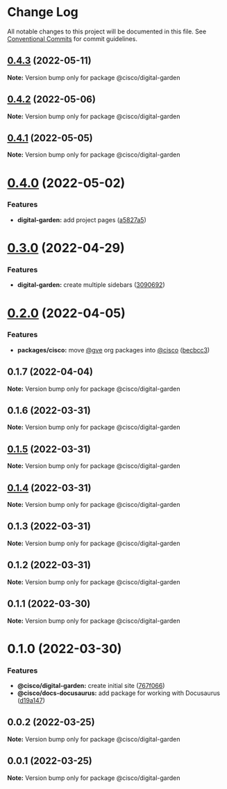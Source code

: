 # Change Log

All notable changes to this project will be documented in this file.
See [Conventional Commits](https://conventionalcommits.org) for commit guidelines.

## [0.4.3](https://github.com/CiscoDevNet/essentials/compare/@cisco/digital-garden@0.4.2...@cisco/digital-garden@0.4.3) (2022-05-11)

**Note:** Version bump only for package @cisco/digital-garden





## [0.4.2](https://github.com/CiscoDevNet/essentials/compare/@cisco/digital-garden@0.4.1...@cisco/digital-garden@0.4.2) (2022-05-06)

**Note:** Version bump only for package @cisco/digital-garden





## [0.4.1](https://github.com/CiscoDevNet/essentials/compare/@cisco/digital-garden@0.4.0...@cisco/digital-garden@0.4.1) (2022-05-05)

**Note:** Version bump only for package @cisco/digital-garden





# [0.4.0](https://github.com/CiscoDevNet/essentials/compare/@cisco/digital-garden@0.3.0...@cisco/digital-garden@0.4.0) (2022-05-02)


### Features

* **digital-garden:** add project pages ([a5827a5](https://github.com/CiscoDevNet/essentials/commit/a5827a51e9057cf7db1a5b3d0fdca98dc43c1d1a))





# [0.3.0](https://github.com/CiscoDevNet/essentials/compare/@cisco/digital-garden@0.2.0...@cisco/digital-garden@0.3.0) (2022-04-29)


### Features

* **digital-garden:** create multiple sidebars ([3090692](https://github.com/CiscoDevNet/essentials/commit/30906928dad435c3f579bb05b387d99966df5845))





# [0.2.0](https://github.com/CiscoDevNet/essentials/compare/@cisco/digital-garden@0.1.7...@cisco/digital-garden@0.2.0) (2022-04-05)


### Features

* **packages/cisco:** move [@gve](https://github.com/gve) org packages into [@cisco](https://github.com/cisco) ([becbcc3](https://github.com/CiscoDevNet/essentials/commit/becbcc3a5fe61210783eedbee73aeab874533503))





## 0.1.7 (2022-04-04)

**Note:** Version bump only for package @cisco/digital-garden





## 0.1.6 (2022-03-31)

**Note:** Version bump only for package @cisco/digital-garden





## [0.1.5](https://github.com/CiscoDevNet/essentials/compare/@cisco/digital-garden@0.1.3...@cisco/digital-garden@0.1.5) (2022-03-31)

**Note:** Version bump only for package @cisco/digital-garden





## [0.1.4](https://github.com/CiscoDevNet/essentials/compare/@cisco/digital-garden@0.1.3...@cisco/digital-garden@0.1.4) (2022-03-31)

**Note:** Version bump only for package @cisco/digital-garden





## 0.1.3 (2022-03-31)

**Note:** Version bump only for package @cisco/digital-garden





## 0.1.2 (2022-03-31)

**Note:** Version bump only for package @cisco/digital-garden





## 0.1.1 (2022-03-30)

**Note:** Version bump only for package @cisco/digital-garden





# 0.1.0 (2022-03-30)


### Features

* **@cisco/digital-garden:** create initial site ([767f066](https://github.com/CiscoDevNet/essentials/commit/767f0665c3d5e241fa8d144ab8c9d5fe15ac4d82))
* **@cisco/docs-docusaurus:** add package for working with Docusaurus ([d19a147](https://github.com/CiscoDevNet/essentials/commit/d19a1472b2dbc0f79a38d31aac9a2b2bcc8a99f1))





## 0.0.2 (2022-03-25)

**Note:** Version bump only for package @cisco/digital-garden





## 0.0.1 (2022-03-25)

**Note:** Version bump only for package @cisco/digital-garden
